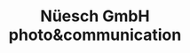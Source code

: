 ---
title: "Nüesch GmbH photo&communication"
url: /heerbrugg/nueesch-gmbh-photoundcommunication/
shop: Foto
---
